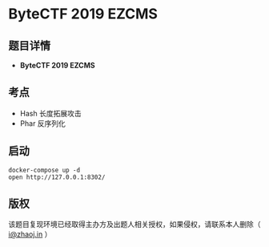 # ByteCTF 2019 EZCMS

## 题目详情

- **ByteCTF 2019 EZCMS**

## 考点

- Hash 长度拓展攻击
- Phar 反序列化 

## 启动

    docker-compose up -d
    open http://127.0.0.1:8302/

## 版权

该题目复现环境已经取得主办方及出题人相关授权，如果侵权，请联系本人删除（ i@zhaoj.in ）
